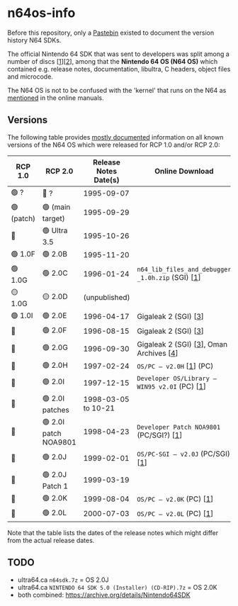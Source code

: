 # n64os-info

Before this repository, only a [Pastebin](https://pastebin.com/xia2DU6w) existed to document the version history N64 SDKs.

The official Nintendo 64 SDK that was sent to developers was split among a number of discs [[1]][[2]], 
among that the **Nintendo 64 OS (N64 OS)** which contained e.g. release notes, documentation, libultra, C headers, object files and microcode.

The N64 OS is not to be confused with the 'kernel' that runs on the N64 as 
[mentioned](https://ultra64.ca/files/documentation/online-manuals/man/pro-man/pro06/index.html) 
in the online manuals. 

## Versions

The following table provides [mostly documented](sources-n64os/README.md) information on all known versions of the N64 OS which were released for RCP 1.0 and/or RCP 2.0:

| RCP 1.0   | RCP 2.0                 | Release Notes Date(s) | Online Download |
|-----------|-------------------------|---------------------|-----------------|
| 🟢 ?       | 🔴 ?                  | 1995-09-07          |  |
| 🟢 (patch) | 🟢 (main target)      | 1995-09-29          |  |
| 🔴         | 🟢 Ultra 3.5          | 1995-10-26          |  |
| 🟢 1.0F    | 🟢 2.0B               | 1995-11-20          |  |
| 🟢 1.0G    | 🟢 2.0C               | 1996-01-24          | ``n64_lib_files_and_debugger _1.0h.zip`` (SGI) [[1]] |
| 🟡 1.0G    | 🟡 2.0D               | (unpublished)       |  |
| 🟢 1.0I    | 🟢 2.0E               | 1996-04-17          | Gigaleak 2 (SGI) [[3]] |
| 🔴         | 🟢 2.0F               | 1996-08-15          | Gigaleak 2 (SGI) [[3]] |
| 🔴         | 🟢 2.0G               | 1996-09-30          | Gigaleak 2 (SGI) [[3]], Oman Archives [[4]] |
| 🔴         | 🟢 2.0H               | 1997-02-24          | ``OS/PC – v2.0H`` [[1]] (PC) |
| 🔴         | 🟢 2.0I               | 1997-12-15          | ``Developer OS/Library – WIN95 v2.0I`` (PC) [[1]] |
| 🔴         | 🟢 2.0I patches       | 1998-03-05 to 10-21 |  |
| 🔴         | 🟢 2.0I patch NOA9801 | 1998-04-23          | ``Developer Patch NOA9801`` (PC/SGI?) [[1]] |
| 🔴         | 🟢 2.0J               | 1999-02-01          | ``OS/PC-SGI – v2.0J`` (PC/SGI) [[1]] |
| 🔴         | 🟢 2.0J Patch 1       | 1999-03-19          |  |
| 🔴         | 🟢 2.0K               | 1999-08-04          | ``OS/PC – v2.0K`` (PC) [[1]] |
| 🔴         | 🟢 2.0L               | 2000-07-03          | ``OS/PC – v2.0L`` (PC) [[1]] |

Note that the table lists the dates of the release notes which might differ from the actual release dates.

## TODO

* ultra64.ca ``n64sdk.7z`` = OS 2.0J
* ultra64.ca ``NINTENDO 64 SDK 5.0 (Installer) (CD-RIP).7z`` = OS 2.0K
* both combined: https://archive.org/details/Nintendo64SDK

[1]: https://ultra64.ca/resources/software/
[2]: https://www.retroreversing.com/n64-sdk
[3]: https://www.retroreversing.com/gigaleak2
[4]: https://www.retroreversing.com/oman-archive
